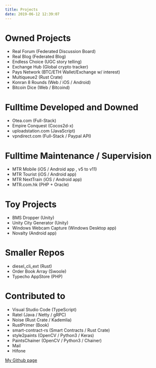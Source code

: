 ```yaml
---
title: Projects
date: 2019-06-12 12:39:07
---
```


# Owned Projects
- Real Forum (Federated Discussion Board)
- Real Blog (Federated Blog)
- Endless Choice (UGC story telling)
- Exchange Hub (Global crypto tracker)
- Pays Network (BTC/ETH Wallet/Exchange w/ interest)
- Multiqueue2 (Rust Crate)
- Konran 8 Rounds (Web / iOS / Android)
- Bitcoin Dice (Web / Bitcoind)

# Fulltime Developed and Downed
- Otea.com (Full-Stack)
- Empire Conquest (Cocos2d-x)
- uploadstation.com (JavaScript)
- vpndirect.com (Full-Stack / Paypal API)

# Fulltime Maintenance / Supervision
- MTR Mobile (iOS / Android app , v5 to v11)
- MTR Tourist (iOS / Android app)
- MTR NextTrain (iOS / Android app)
- MTR.com.hk (PHP + Oracle)

# Toy Projects
- BMS Dropper (Unity)
- Unity City Generator (Unity)
- Windows Webcam Capture (Windows Desktop app)
- Novalty (Android app)

# Smaller Repos
- diesel_cli_ext (Rust)
- Order Book Array (Swoole)
- Typecho AppStore (PHP)

# Contributed to
- Visual Studio Code (TypeScript)
- Ratel (Java / Netty / gRPC)
- Noise (Rust Crate / Kademlia)
- RustPrimer (Book)
- smart-contract-rs (Smart Contracts / Rust Crate)
- style2paints (OpenCV / Python3 / Keras)
- PaintsChainer (OpenCV / Python3 / Chainer)
- Mail
- Hifone

[My Github page](https://github.com/abbychau)